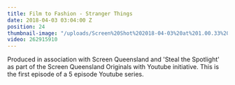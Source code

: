 ```yaml
---
title: Film to Fashion - Stranger Things
date: 2018-04-03 03:04:00 Z
position: 24
thumbnail-image: "/uploads/Screen%20Shot%202018-04-03%20at%201.00.33%20pm.png"
video: 262915910
---
```


Produced in association with Screen Queensland and 'Steal the Spotlight' as part of the Screen Queensland Originals with Youtube initiative. This is the first episode of a 5 episode Youtube series. 